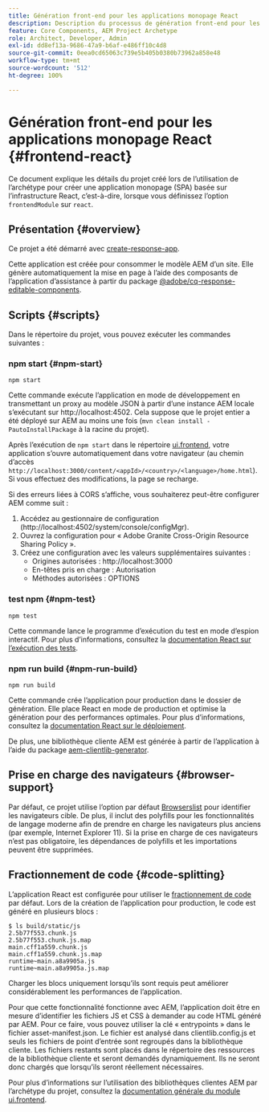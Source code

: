 ```yaml
---
title: Génération front-end pour les applications monopage React
description: Description du processus de génération front-end pour les projets d’application monopage React
feature: Core Components, AEM Project Archetype
role: Architect, Developer, Admin
exl-id: dd8ef13a-9686-47a9-b6af-e486ff10c4d8
source-git-commit: 0eea0cd65063c739e5b405b0380b73962a858e48
workflow-type: tm+mt
source-wordcount: '512'
ht-degree: 100%

---
```


# Génération front-end pour les applications monopage React {#frontend-react}

Ce document explique les détails du projet créé lors de l’utilisation de l’archétype pour créer une application monopage (SPA) basée sur l’infrastructure React, c’est-à-dire, lorsque vous définissez l’option `frontendModule` sur `react`.

## Présentation {#overview}

Ce projet a été démarré avec [create-response-app](https://github.com/facebook/create-react-app).

Cette application est créée pour consommer le modèle AEM d’un site. Elle génère automatiquement la mise en page à l’aide des composants de l’application d’assistance à partir du package [@adobe/cq-response-editable-components](https://www.npmjs.com/package/@adobe/aem-react-editable-components).

## Scripts {#scripts}

Dans le répertoire du projet, vous pouvez exécuter les commandes suivantes :

### npm start {#npm-start}

```shell
npm start
```

Cette commande exécute l’application en mode de développement en transmettant un proxy au modèle JSON à partir d’une instance AEM locale s’exécutant sur http://localhost:4502. Cela suppose que le projet entier a été déployé sur AEM au moins une fois (`mvn clean install -PautoInstallPackage` à la racine du projet).

Après l’exécution de `npm start` dans le répertoire [ui.frontend](uifrontend.md), votre application s’ouvre automatiquement dans votre navigateur (au chemin d’accès `http://localhost:3000/content/<appId>/<country>/<language>/home.html`). Si vous effectuez des modifications, la page se recharge.

Si des erreurs liées à CORS s’affiche, vous souhaiterez peut-être configurer AEM comme suit :

1. Accédez au gestionnaire de configuration (http://localhost:4502/system/console/configMgr).
1. Ouvrez la configuration pour « Adobe Granite Cross-Origin Resource Sharing Policy ».
1. Créez une configuration avec les valeurs supplémentaires suivantes :
   * Origines autorisées : http://localhost:3000
   * En-têtes pris en charge : Autorisation
   * Méthodes autorisées : OPTIONS

### test npm {#npm-test}

```shell
npm test
```

Cette commande lance le programme d’exécution du test en mode d’espion interactif. Pour plus d’informations, consultez la [documentation React sur l’exécution des tests](https://facebook.github.io/create-react-app/docs/running-tests).

### npm run build {#npm-run-build}

```shell
npm run build
```

Cette commande crée l’application pour production dans le dossier de génération. Elle place React en mode de production et optimise la génération pour des performances optimales. Pour plus d’informations, consultez la [documentation React sur le déploiement](https://facebook.github.io/create-react-app/docs/deployment).

De plus, une bibliothèque cliente AEM est générée à partir de l’application à l’aide du package [aem-clientlib-generator](https://github.com/wcm-io-frontend/aem-clientlib-generator).

## Prise en charge des navigateurs {#browser-support}

Par défaut, ce projet utilise l’option par défaut [Browserslist](https://github.com/browserslist/browserslist) pour identifier les navigateurs cible. De plus, il inclut des polyfills pour les fonctionnalités de langage moderne afin de prendre en charge les navigateurs plus anciens (par exemple, Internet Explorer 11). Si la prise en charge de ces navigateurs n’est pas obligatoire, les dépendances de polyfills et les importations peuvent être supprimées.

## Fractionnement de code {#code-splitting}

L’application React est configurée pour utiliser le [fractionnement de code](https://webpack.js.org/guides/code-splitting) par défaut. Lors de la création de l’application pour production, le code est généré en plusieurs blocs :

```shell
$ ls build/static/js
2.5b77f553.chunk.js
2.5b77f553.chunk.js.map
main.cff1a559.chunk.js
main.cff1a559.chunk.js.map
runtime~main.a8a9905a.js
runtime~main.a8a9905a.js.map
```

Charger les blocs uniquement lorsqu’ils sont requis peut améliorer considérablement les performances de l’application.

Pour que cette fonctionnalité fonctionne avec AEM, l’application doit être en mesure d’identifier les fichiers JS et CSS à demander au code HTML généré par AEM. Pour ce faire, vous pouvez utiliser la clé « entrypoints » dans le fichier asset-manifest.json. Le fichier est analysé dans clientlib.config.js et seuls les fichiers de point d’entrée sont regroupés dans la bibliothèque cliente. Les fichiers restants sont placés dans le répertoire des ressources de la bibliothèque cliente et seront demandés dynamiquement. Ils ne seront donc chargés que lorsqu’ils seront réellement nécessaires.

Pour plus d’informations sur l’utilisation des bibliothèques clientes AEM par l’archétype du projet, consultez la [documentation générale du module ui.frontend](uifrontend.md#clientlibs).

